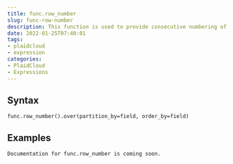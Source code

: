 ```yaml
---
title: func.row_number
slug: func-row-number
description: This function is used to provide consecutive numbering of the rows in the result by the order selected in the OVER clause for each partition
date: 2022-01-25T07:40:01
tags:
- plaidcloud
- expression
categories:
- PlaidCloud
- Expressions
---
```



## Syntax



```
func.row_number().over(partition_by=field, order_by=field)
```


## Examples



```
Documentation for func.row_number is coming soon.
```
